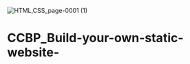 ![HTML,CSS_page-0001 (1)](https://github.com/Jangoud/CCBP_Build-your-own-static-website-/assets/98969465/9864e3d4-a8a5-42ea-8bbc-db881e6be882)
# CCBP_Build-your-own-static-website-
